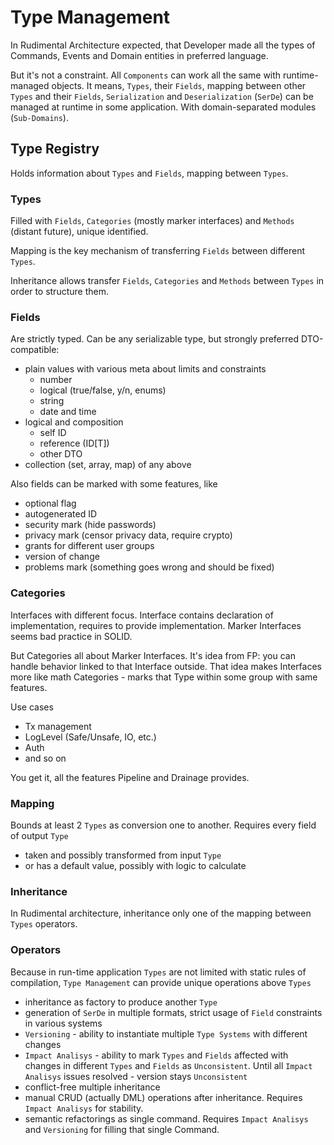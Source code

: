 # Type Management
In Rudimental Architecture expected, that Developer made all the types of Commands, Events and Domain entities in preferred language.

But it's not a constraint.
All `Components` can work all the same with runtime-managed objects.
It means, `Types`, their `Fields`, mapping between other `Types` and their `Fields`, `Serialization` and `Deserialization` (`SerDe`) can be managed at runtime in some application.
With domain-separated modules (`Sub-Domains`).

## Type Registry
Holds information about `Types` and `Fields`, mapping between `Types`.

### Types
Filled with `Fields`, `Categories` (mostly marker interfaces) and `Methods` (distant future), unique identified.

Mapping is the key mechanism of transferring `Fields` between different `Types`.

Inheritance allows transfer `Fields`, `Categories` and `Methods` between `Types` in order to structure them.

### Fields
Are strictly typed. Can be any serializable type, but strongly preferred DTO-compatible:
* plain values with various meta about limits and constraints
    * number
    * logical (true/false, y/n, enums)
    * string
    * date and time
* logical and composition
    * self ID
    * reference (ID[T])
    * other DTO
* collection (set, array, map) of any above

Also fields can be marked with some features, like
* optional flag
* autogenerated ID
* security mark (hide passwords)
* privacy mark (censor privacy data, require crypto)
* grants for different user groups
* version of change
* problems mark (something goes wrong and should be fixed)

### Categories
Interfaces with different focus. Interface contains declaration of implementation, requires to provide implementation. Marker Interfaces seems bad practice in SOLID.

But Categories all about Marker Interfaces. It's idea from FP: you can handle behavior linked to that Interface outside. That idea makes Interfaces more like math Categories - marks that Type within some group with same features.

Use cases
* Tx management
* LogLevel (Safe/Unsafe, IO, etc.)
* Auth
* and so on

You get it, all the features Pipeline and Drainage provides.

### Mapping
Bounds at least 2 `Types` as conversion one to another.
Requires every field of output `Type`
* taken and possibly transformed from input `Type`
* or has a default value, possibly with logic to calculate

### Inheritance
In Rudimental architecture, inheritance only one of the mapping between `Types` operators.

### Operators
Because in run-time application `Types` are not limited with static rules of compilation, `Type Management` can provide unique operations above `Types`
* inheritance as factory to produce another `Type`
* generation of `SerDe` in multiple formats, strict usage of `Field` constraints in various systems
* `Versioning` - ability to instantiate multiple `Type Systems` with different changes
* `Impact Analisys` - ability to mark `Types` and `Fields` affected with changes in different `Types` and `Fields` as `Unconsistent`.
Until all `Impact Analisys` issues resolved - version stays `Unconsistent`
* conflict-free multiple inheritance
* manual CRUD (actually DML) operations after inheritance. Requires `Impact Analisys` for stability.
* semantic refactorings as single command. Requires `Impact Analisys` and `Versioning` for filling that single Command.
